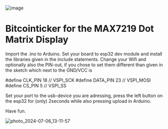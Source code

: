 ![image](https://github.com/arbadacarbaYK/Matrix-Bitcointicker/assets/63317640/70560a1b-4d50-4117-a905-a58b132a459f)

# Bitcointicker for the MAX7219 Dot Matrix Display

Import the .ino to Arduino. Set your board to esp32 dev module and install the libraries given in the include statements. 
Change your Wifi and optionally also the PIN-out, if you chose to set them different than given in the sketch which next to the GND/VCC is

#define CLK_PIN   18 // VSPI_SCK
#define DATA_PIN  23 // VSPI_MOSI
#define CS_PIN    5  // VSPI_SS

Set your port to the usb-device you are adressing, press the left button on the esp32 for (only) 2seconds while also pressing upload in Arduino.


Have fun.

![photo_2024-07-06_13-11-57](https://github.com/arbadacarbaYK/Matrix-Bitcointicker/assets/63317640/f20c29de-2e8b-49c7-b48a-980124b0bacf)
